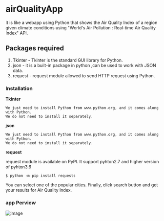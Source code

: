 # airQualityApp
It is like a webapp using Python that shows the Air Quality Index of a region given climate conditions using "World's Air Pollution : Real-time Air Quality Index" API.
## Packages required

1. Tkinter - Tkinter is the standard GUI library for Python.
2. json - it is a built-in package in python ,can be used to work with JSON data.
3. request - request module allowed to send HTTP request using Python.
### Installation

**Tkinter**
```
We just need to install Python from www.python.org, and it comes along with Python.
We do not need to install it separately.
```

**json**
```
We just need to install Python from www.python.org, and it comes along with Python.
We do not need to install it separately.
```

**request**


request module is available on PyPl. It support pyhton2.7 and higher version of pyhton3.6
```
$ python -m pip install requests
```
You can select one of the popular cities. Finally, click search button and get your results for Air Quality Index.
### **app Perview**


![image](https://user-images.githubusercontent.com/87308840/166920726-00759d0f-699d-4ac7-8bd0-0a3c9ead4e8e.png)


